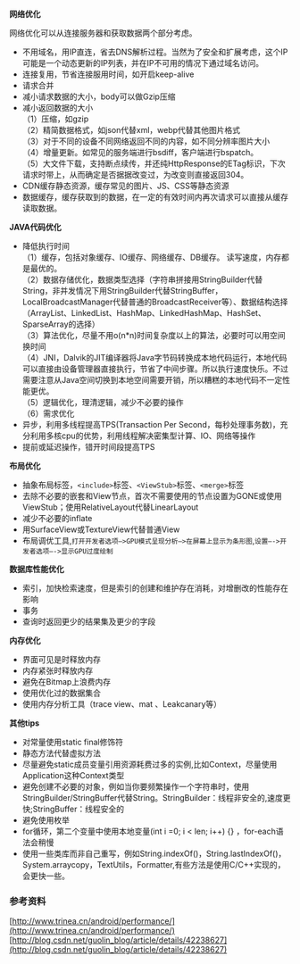 **网络优化**    

网络优化可以从连接服务器和获取数据两个部分考虑。

- 不用域名，用IP直连，省去DNS解析过程。当然为了安全和扩展考虑，这个IP可能是一个动态更新的IP列表，并在IP不可用的情况下通过域名访问。 
- 连接复用，节省连接服用时间，如开启keep-alive
- 请求合并
- 减小请求数据的大小，body可以做Gzip压缩
- 减小返回数据的大小    
（1）压缩，如gzip    
（2）精简数据格式，如json代替xml，webp代替其他图片格式    
（3）对于不同的设备不同网络返回不同的内容，如不同分辨率图片大小      
（4）增量更新。如常见的服务端进行bsdiff，客户端进行bspatch。    
（5）大文件下载，支持断点续传，并还纯HttpResponse的ETag标识，下次请求时带上，从而确定是否据据改变过，为改变则直接返回304。    
- CDN缓存静态资源，缓存常见的图片、JS、CSS等静态资源
- 数据缓存，缓存获取到的数据，在一定的有效时间内再次请求可以直接从缓存读取数据。

**JAVA代码优化**   

- 降低执行时间  
（1）缓存，包括对象缓存、IO缓存、网络缓存、DB缓存。 读写速度，内存都是最优的。    
（2）数据存储优化，数据类型选择（字符串拼接用StringBuilder代替String，非并发情况下用StringBuilder代替StringBuffer，LocalBroadcastManager代替普通的BroadcastReceiver等）、数据结构选择（ArrayList、LinkedList、HashMap、LinkedHashMap、HashSet、SparseArray的选择）    
（3）算法优化，尽量不用o(n*n)时间复杂度以上的算法，必要时可以用空间换时间    
（4）JNI，Dalvik的JIT编译器将Java字节码转换成本地代码运行，本地代码可以直接由设备管理器直接执行，节省了中间步骤。所以执行速度快乐。不过需要注意从Java空间切换到本地空间需要开销，所以糟糕的本地代码不一定性能更优。    
（5）逻辑优化，理清逻辑，减少不必要的操作    
（6）需求优化    
- 异步，利用多线程提高TPS(Transaction Per Second，每秒处理事务数)，充分利用多核cpu的优势，利用线程解决密集型计算、IO、网络等操作
- 提前或延迟操作，错开时间段提高TPS

**布局优化**

- 抽象布局标签，`<include>`标签、`<ViewStub>`标签、`<merge>`标签
- 去除不必要的嵌套和View节点，首次不需要使用的节点设置为GONE或使用ViewStub；使用RelativeLayout代替LinearLayout
- 减少不必要的inflate
- 用SurfaceView或TextureView代替普通View
- 布局调优工具,`打开开发者选项–>GPU模式呈现分析–>在屏幕上显示为条形图`,`设置—->开发者选项—->显示GPU过度绘制`

**数据库性能优化**

- 索引，加快检索速度，但是索引的创建和维护存在消耗，对增删改的性能存在影响
- 事务
- 查询时返回更少的结果集及更少的字段


**内存优化**

- 界面可见是时释放内存
- 内存紧张时释放内存
- 避免在Bitmap上浪费内存
- 使用优化过的数据集合
- 使用内存分析工具（trace view、mat 、Leakcanary等）



**其他tips**    
- 对常量使用static final修饰符
- 静态方法代替虚拟方法
- 尽量避免static成员变量引用资源耗费过多的实例,比如Context，尽量使用Application这种Context类型
- 避免创建不必要的对象，例如当你要频繁操作一个字符串时，使用StringBuilder/StringBuffer代替String。StringBuilder：线程非安全的,速度更快;StringBuffer：线程安全的
- 避免使用枚举
- for循环，第二个变量中使用本地变量(int i =0; i < len; i++)  {}  ，for-each语法会稍慢
- 使用一些类库而非自己重写，例如String.indexOf()，String.lastIndexOf()，System.arraycopy，TextUtils，Formatter,有些方法是使用C/C++实现的，会更快一些。

### 参考资料

[http://www.trinea.cn/android/performance/](http://www.trinea.cn/android/performance/)
[http://blog.csdn.net/guolin_blog/article/details/42238627](http://blog.csdn.net/guolin_blog/article/details/42238627)